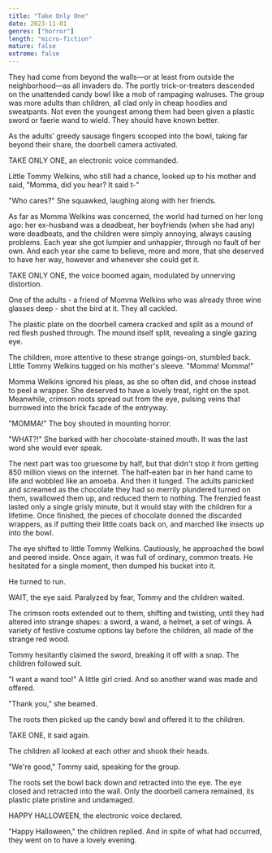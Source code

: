 ```yaml
---
title: "Take Only One"
date: 2023-11-01
genres: ["horror"]
length: "micro-fiction"
mature: false
extreme: false
---
```

They had come from beyond the walls—or at least from outside the neighborhood—as all invaders do. The portly trick-or-treaters descended on the unattended candy bowl like a mob of rampaging walruses. The group was more adults than children, all clad only in cheap hoodies and sweatpants. Not even the youngest among them had been given a plastic sword or faerie wand to wield. They should have known better.

As the adults' greedy sausage fingers scooped into the bowl, taking far beyond their share, the doorbell camera activated. 

TAKE ONLY ONE, an electronic voice commanded. 

Little Tommy Welkins, who still had a chance, looked up to his mother and said, "Momma, did you hear? It said t-"

"Who cares?" She squawked, laughing along with her friends. 

As far as Momma Welkins was concerned, the world had turned on her long ago: her ex-husband was a deadbeat, her boyfriends (when she had any) were deadbeats, and the children were simply annoying, always causing problems. Each year she got lumpier and unhappier, through no fault of her own. And each year she came to believe, more and more, that she deserved to have her way, however and whenever she could get it.

TAKE ONLY ONE, the voice boomed again, modulated by unnerving distortion. 

One of the adults - a friend of Momma Welkins who was already three wine glasses deep - shot the bird at it. They all cackled.

The plastic plate on the doorbell camera cracked and split as a mound of red flesh pushed through. The mound itself split, revealing a single gazing eye. 

The children, more attentive to these strange goings-on, stumbled back. Little Tommy Welkins tugged on his mother's sleeve. "Momma! Momma!"

Momma Welkins ignored his pleas, as she so often did, and chose instead to peel a wrapper. She deserved to have a lovely treat, right on the spot. Meanwhile, crimson roots spread out from the eye, pulsing veins that burrowed into the brick facade of the entryway.

"MOMMA!" The boy shouted in mounting horror.

"WHAT?!" She barked with her chocolate-stained mouth. It was the last word she would ever speak.

The next part was too gruesome by half, but that didn't stop it from getting 850 million views on the internet. The half-eaten bar in her hand came to life and wobbled like an amoeba. And then it lunged. The adults panicked and screamed as the chocolate they had so merrily plundered turned on them, swallowed them up, and reduced them to nothing. The frenzied feast lasted only a single grisly minute, but it would stay with the children for a lifetime. Once finished, the pieces of chocolate donned the discarded wrappers, as if putting their little coats back on, and marched like insects up into the bowl. 

The eye shifted to little Tommy Welkins. Cautiously, he approached the bowl and peered inside. Once again, it was full of ordinary, common treats. He hesitated for a single moment, then dumped his bucket into it. 

He turned to run.

WAIT, the eye said. Paralyzed by fear, Tommy and the children waited.

The crimson roots extended out to them, shifting and twisting, until they had altered into strange shapes: a sword, a wand, a helmet, a set of wings. A variety of festive costume options lay before the children, all made of the strange red wood.

Tommy hesitantly claimed the sword, breaking it off with a snap. The children followed suit.

"I want a wand too!" A little girl cried. And so another wand was made and offered.

"Thank you," she beamed. 

The roots then picked up the candy bowl and offered it to the children.

TAKE ONE, it said again. 

The children all looked at each other and shook their heads. 

"We're good," Tommy said, speaking for the group.

The roots set the bowl back down and retracted into the eye. The eye closed and retracted into the wall. Only the doorbell camera remained, its plastic plate pristine and undamaged. 

HAPPY HALLOWEEN, the electronic voice declared.

"Happy Halloween," the children replied. And in spite of what had occurred, they went on to have a lovely evening.
